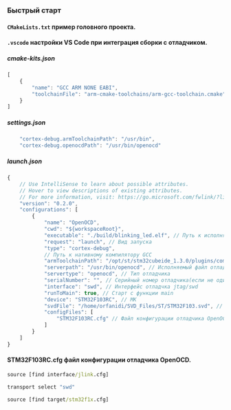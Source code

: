 ### Быстрый старт

#### `CMakeLists.txt`  пример головного проекта.

#### `.vscode` настройки VS Code при интеграция сборки с отладчиком.
##### cmake-kits.json
```javascript
[
    {
        "name": "GCC ARM NONE EABI",
        "toolchainFile": "arm-cmake-toolchains/arm-gcc-toolchain.cmake"
    }
]
```

##### settings.json
```javascript
    "cortex-debug.armToolchainPath": "/usr/bin",
    "cortex-debug.openocdPath": "/usr/bin/openocd"
```

##### launch.json
```javascript
{
    // Use IntelliSense to learn about possible attributes.
    // Hover to view descriptions of existing attributes.
    // For more information, visit: https://go.microsoft.com/fwlink/?linkid=830387
    "version": "0.2.0",
    "configurations": [
        {
            "name": "OpenOCD",
            "cwd": "${workspaceRoot}",
            "executable": "./build/blinking_led.elf", // Путь к исполняемому файлу
            "request": "launch", // Вид запуска
            "type": "cortex-debug",
            // Путь к нативному компилятору GCC
            "armToolchainPath": "/opt/st/stm32cubeide_1.3.0/plugins/com.st.stm32cube.ide.mcu.externaltools.gnu-arm-embedded.7-2018-q2-update.linux64_1.0.0.201904120901/tools/bin/",
            "serverpath": "/usr/bin/openocd", // Исполняемый файл отладчика
            "servertype": "openocd", // Тип отладчика
            "serialNumber": "", // Серийный номер отладчика(если не один)
            "interface": "swd", // Интерфейс отладчка jtag/swd
            "runToMain": true, // Старт с функции main
            "device": "STM32F103RC", // МК
            "svdFile": "/home/orfanidi/SVD_Files/ST/STM32F103.svd", // Файл карты памяти МК для отладки
            "configFiles": [
                "STM32F103RC.cfg" // Файл конфигурации отладчика OpenOCD
            ]
        }
    ]
}
```

#### STM32F103RC.cfg файл конфигурации отладчика OpenOCD.
```cmd
source [find interface/jlink.cfg]

transport select "swd"

source [find target/stm32f1x.cfg]
```
